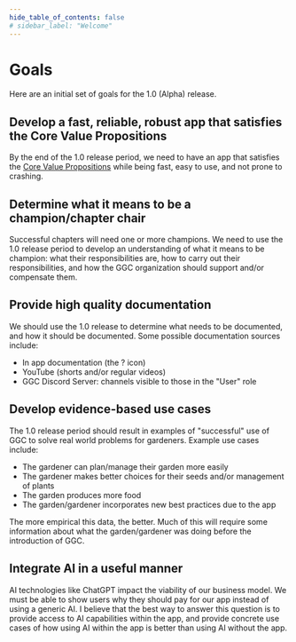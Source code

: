 ```yaml
---
hide_table_of_contents: false
# sidebar_label: "Welcome"
---
```


# Goals

Here are an initial set of goals for the 1.0 (Alpha) release.

## Develop a fast, reliable, robust app that satisfies the Core Value Propositions

By the end of the 1.0 release period, we need to have an app that satisfies the [Core Value Propositions](cvp#the-core-value-propositions) while being fast, easy to use, and not prone to crashing.

## Determine what it means to be a champion/chapter chair

Successful chapters will need one or more champions. We need to use the 1.0 release period to develop an understanding of what it means to be champion: what their responsibilities are, how to carry out their responsibilities, and how the GGC organization should support and/or compensate them.

## Provide high quality documentation

We should use the 1.0 release to determine what needs to be documented, and how it should be documented. Some possible documentation sources include:
* In app documentation (the ? icon)
* YouTube (shorts and/or regular videos)
* GGC Discord Server: channels visible to those in the "User" role

## Develop evidence-based use cases

The 1.0 release period should result in examples of "successful" use of GGC to solve real world problems for gardeners.  Example use cases include:

* The gardener can plan/manage their garden more easily
* The gardener makes better choices for their seeds and/or management of plants
* The garden produces more food
* The garden/gardener incorporates new best practices due to the app

The more empirical this data, the better.  Much of this will require some information about what the garden/gardener was doing before the introduction of GGC.

## Integrate AI in a useful manner

AI technologies like ChatGPT impact the viability of our business model. We must be able to show users why they should pay for our app instead of using a generic AI. I believe that the best way to answer this question is to provide access to AI capabilities within the app, and provide concrete use cases of how using AI within the app is better than using AI without the app. 
